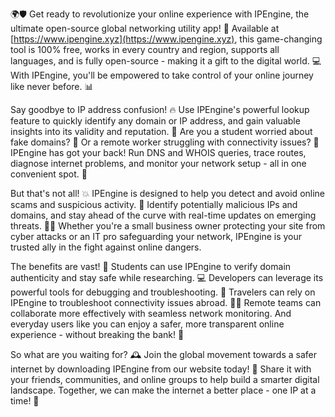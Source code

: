 🌍🛡️ Get ready to revolutionize your online experience with IPEngine, the ultimate open-source global networking utility app! 🚀 Available at [https://www.ipengine.xyz](https://www.ipengine.xyz), this game-changing tool is 100% free, works in every country and region, supports all languages, and is fully open-source - making it a gift to the digital world. 💻 With IPEngine, you'll be empowered to take control of your online journey like never before. 📊

Say goodbye to IP address confusion! 🔥 Use IPEngine's powerful lookup feature to quickly identify any domain or IP address, and gain valuable insights into its validity and reputation. 👀 Are you a student worried about fake domains? 🤔 Or a remote worker struggling with connectivity issues? 🌆 IPEngine has got your back! Run DNS and WHOIS queries, trace routes, diagnose internet problems, and monitor your network setup - all in one convenient spot. 🔧

But that's not all! 💥 IPEngine is designed to help you detect and avoid online scams and suspicious activity. 🚫 Identify potentially malicious IPs and domains, and stay ahead of the curve with real-time updates on emerging threats. 👮‍♀️ Whether you're a small business owner protecting your site from cyber attacks or an IT pro safeguarding your network, IPEngine is your trusted ally in the fight against online dangers.

The benefits are vast! 🌈 Students can use IPEngine to verify domain authenticity and stay safe while researching. 💻 Developers can leverage its powerful tools for debugging and troubleshooting. 👣 Travelers can rely on IPEngine to troubleshoot connectivity issues abroad. 🏃‍♀️ Remote teams can collaborate more effectively with seamless network monitoring. And everyday users like you can enjoy a safer, more transparent online experience - without breaking the bank! 💸

So what are you waiting for? 🕰️ Join the global movement towards a safer internet by downloading IPEngine from our website today! 📲 Share it with your friends, communities, and online groups to help build a smarter digital landscape. Together, we can make the internet a better place - one IP at a time! 💪